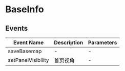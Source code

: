 # BaseInfo

## Events

<!-- @vuese:BaseInfo:events:start -->
|Event Name|Description|Parameters|
|---|---|---|
|saveBasemap|-|-|
|setPanelVisibility|首页视角|-|

<!-- @vuese:BaseInfo:events:end -->


